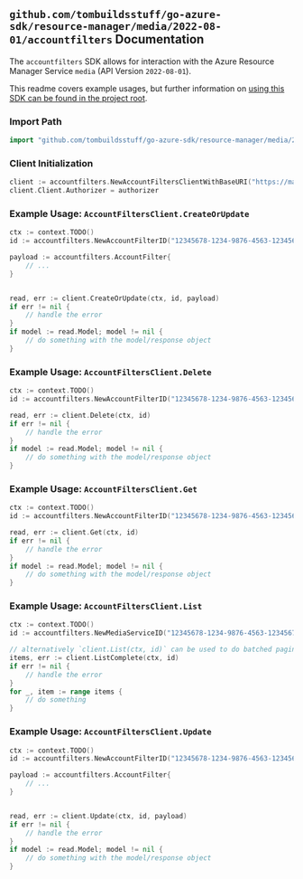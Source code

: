 
## `github.com/tombuildsstuff/go-azure-sdk/resource-manager/media/2022-08-01/accountfilters` Documentation

The `accountfilters` SDK allows for interaction with the Azure Resource Manager Service `media` (API Version `2022-08-01`).

This readme covers example usages, but further information on [using this SDK can be found in the project root](https://github.com/tombuildsstuff/go-azure-sdk/tree/main/docs).

### Import Path

```go
import "github.com/tombuildsstuff/go-azure-sdk/resource-manager/media/2022-08-01/accountfilters"
```


### Client Initialization

```go
client := accountfilters.NewAccountFiltersClientWithBaseURI("https://management.azure.com")
client.Client.Authorizer = authorizer
```


### Example Usage: `AccountFiltersClient.CreateOrUpdate`

```go
ctx := context.TODO()
id := accountfilters.NewAccountFilterID("12345678-1234-9876-4563-123456789012", "example-resource-group", "mediaServiceValue", "accountFilterValue")

payload := accountfilters.AccountFilter{
	// ...
}


read, err := client.CreateOrUpdate(ctx, id, payload)
if err != nil {
	// handle the error
}
if model := read.Model; model != nil {
	// do something with the model/response object
}
```


### Example Usage: `AccountFiltersClient.Delete`

```go
ctx := context.TODO()
id := accountfilters.NewAccountFilterID("12345678-1234-9876-4563-123456789012", "example-resource-group", "mediaServiceValue", "accountFilterValue")

read, err := client.Delete(ctx, id)
if err != nil {
	// handle the error
}
if model := read.Model; model != nil {
	// do something with the model/response object
}
```


### Example Usage: `AccountFiltersClient.Get`

```go
ctx := context.TODO()
id := accountfilters.NewAccountFilterID("12345678-1234-9876-4563-123456789012", "example-resource-group", "mediaServiceValue", "accountFilterValue")

read, err := client.Get(ctx, id)
if err != nil {
	// handle the error
}
if model := read.Model; model != nil {
	// do something with the model/response object
}
```


### Example Usage: `AccountFiltersClient.List`

```go
ctx := context.TODO()
id := accountfilters.NewMediaServiceID("12345678-1234-9876-4563-123456789012", "example-resource-group", "mediaServiceValue")

// alternatively `client.List(ctx, id)` can be used to do batched pagination
items, err := client.ListComplete(ctx, id)
if err != nil {
	// handle the error
}
for _, item := range items {
	// do something
}
```


### Example Usage: `AccountFiltersClient.Update`

```go
ctx := context.TODO()
id := accountfilters.NewAccountFilterID("12345678-1234-9876-4563-123456789012", "example-resource-group", "mediaServiceValue", "accountFilterValue")

payload := accountfilters.AccountFilter{
	// ...
}


read, err := client.Update(ctx, id, payload)
if err != nil {
	// handle the error
}
if model := read.Model; model != nil {
	// do something with the model/response object
}
```
